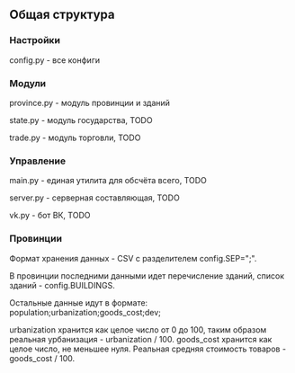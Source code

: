 ## Общая структура

### Настройки

config.py - все конфиги

### Модули

province.py - модуль провинции и зданий

state.py - модуль государства, TODO

trade.py - модуль торговли, TODO

### Управление

main.py - единая утилита для обсчёта всего, TODO

server.py - серверная составляющая, TODO

vk.py - бот ВК, TODO

### Провинции

Формат хранения данных - CSV с разделителем config.SEP=";".

В провинции последними данными идет перечисление зданий, список зданий - config.BUILDINGS.

Остальные данные идут в формате: population;urbanization;goods_cost;dev;

urbanization хранится как целое число от 0 до 100, таким образом реальная урбанизация - urbanization / 100.
goods_cost хранится как целое число, не меньшее нуля. Реальная средняя стоимость товаров - goods_cost / 100.

